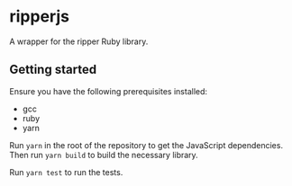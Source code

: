 # ripperjs

A wrapper for the ripper Ruby library.

## Getting started

Ensure you have the following prerequisites installed:

* gcc
* ruby
* yarn

Run `yarn` in the root of the repository to get the JavaScript dependencies. Then run `yarn build` to build the necessary library.

Run `yarn test` to run the tests.
